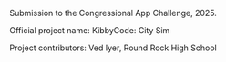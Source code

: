 Submission to the Congressional App Challenge, 2025.

Official project name: KibbyCode: City Sim

Project contributors: Ved Iyer, Round Rock High School
